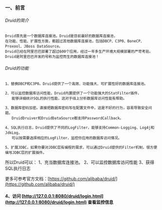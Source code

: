 ### 一、前言

###### Druid的简介

    Druid首先是一个数据库连接池。Druid是目前最好的数据库连接池，
    在功能、性能、扩展性方面，都超过其他数据库连接池，包括DBCP、C3P0、BoneCP、Proxool、JBoss DataSource。
    Druid已经在阿里巴巴部署了超过600个应用，经过一年多生产环境大规模部署的严苛考验。
    Druid是阿里巴巴开发的号称为监控而生的数据库连接池！

###### Druid的功能

    1、替换DBCP和C3P0。Druid提供了一个高效、功能强大、可扩展性好的数据库连接池。
    
    2、可以监控数据库访问性能，Druid内置提供了一个功能强大的StatFilter插件，
       能够详细统计SQL的执行性能，这对于线上分析数据库访问性能有帮助。
    
    3、数据库密码加密。直接把数据库密码写在配置文件中，这是不好的行为，容易导致安全问题。
       DruidDruiver和DruidDataSource都支持PasswordCallback。
    
    4、SQL执行日志，Druid提供了不同的LogFilter，能够支持Common-Logging、Log4j和JdkLog，
       可以按需要选择相应的LogFilter，监控你应用的数据库访问情况。
    
    5、扩展JDBC，如果你要对JDBC层有编程的需求，可以通过Druid提供的Filter机制，很方便编写JDBC层的扩展插件。

所以Druid可以：
1、充当数据库连接池。
2、可以监控数据库访问性能
3、获得SQL执行日志

>
更多可参考官方文档：[https://github.com/alibaba/druid/](https://github.com/alibaba/druid/)

#### 4、访问 [http://127.0.0.1:8080/druid/login.html](http://127.0.0.1:8080/druid/login.html) 查看监控信息
